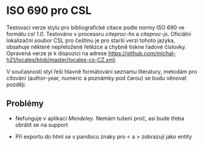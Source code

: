 # ISO 690 pro CSL

Testovací verze stylu pro bibliografické citace podle normy ISO 690 ve formátu *csl 1.0*. Testováno v procesoru *citeproc-hs* a *citeproc-js*. Oficiální lokalizační soubor CSL pro češtinu je pro starší verzi tohoto jazyka, obsahuje některé nepřeložené řetězce a chybně tiskne řadové číslovky. Opravená verze je k dispozici na adrese <https://github.com/michal-h21/locales/blob/master/locales-cs-CZ.xml>. 

V současnosti styl řeší hlavně formátování seznamu literatury, metodám pro citování (author-year, numeric a poznámky pod čarou) se budu věnovat později. 

## Problémy

- Nefunguje v aplikaci *Mendeley*. Nemám tušení proč, asi bude třeba obrátit se na support

- Při exportu do html se v pandocu znaky pro < a > zobrazují jako entity
